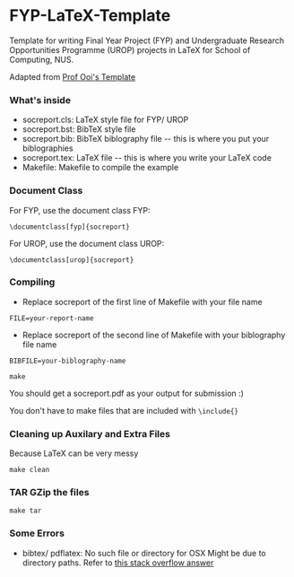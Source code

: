 # FYP-LaTeX-Template

Template for writing Final Year Project (FYP) and Undergraduate Research Opportunities Programme (UROP) projects in LaTeX for School of Computing, NUS.

Adapted from [Prof Ooi's Template](https://www.comp.nus.edu.sg/~ooiwt/latex/socreport/)

### What's inside
* socreport.cls: LaTeX style file for FYP/ UROP
* socreport.bst: BibTeX style file
* socreport.bib: BibTeX biblography file -- this is where you put your biblographies 
* socreport.tex: LaTeX file -- this is where you write your LaTeX code
* Makefile: Makefile to compile the example  

### Document Class

For FYP, use the document class FYP:
```
\documentclass[fyp]{socreport}
```

For UROP, use the document class UROP:
```
\documentclass[urop]{socreport}
```

### Compiling 
* Replace socreport of the first line of Makefile with your file name
```
FILE=your-report-name
```
* Replace socreport of the second line of Makefile with your biblography file name
```
BIBFILE=your-biblography-name
```

```
make
```

You should get a socreport.pdf as your output for submission :) 

You don't have to make files that are included with `\include{}`

### Cleaning up Auxilary and Extra Files 
Because LaTeX can be very messy

```
make clean
```

### TAR GZip the files 
```
make tar
```

### Some Errors
* bibtex/ pdflatex: No such file or directory for OSX
Might be due to directory paths. Refer to [this stack overflow answer](http://tex.stackexchange.com/questions/163849/mavericks-upgrade-screwed-up-my-pdflatex-command-not-found)

